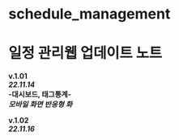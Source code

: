 # schedule_management
# 일정 관리웹 업데이트 노트  
**v.1.01**  
***22.11.14***  
**-대시보드, 태그통계-**  
***모바일 화면 반응형 화***


**v.1.02**  
***22.11.16***  
